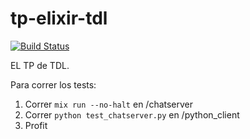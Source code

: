 # tp-elixir-tdl
[![Build Status](https://travis-ci.com/jian01/tp-elixir-tdl.svg?branch=develop)](https://travis-ci.com/jian01/tp-elixir-tdl)

EL TP de TDL.

Para correr los tests:

1. Correr `mix run --no-halt` en /chatserver
2. Correr `python test_chatserver.py` en /python_client
3. Profit
